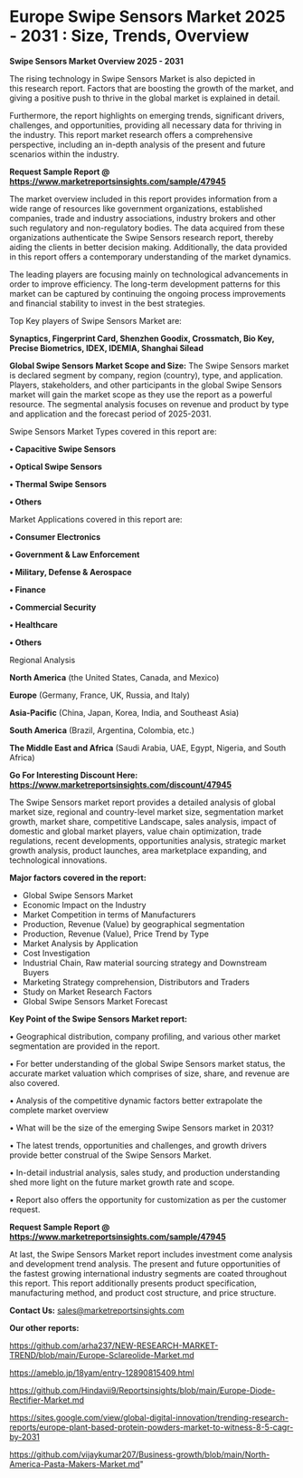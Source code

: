 # Europe Swipe Sensors Market 2025 - 2031 : Size, Trends, Overview

<Strong> Swipe Sensors Market Overview 2025 - 2031</strong>

The rising technology in Swipe Sensors Market is also depicted in this research report. Factors that are boosting the growth of the market, and giving a positive push to thrive in the global market is explained in detail.

Furthermore, the report highlights on emerging trends, significant drivers, challenges, and opportunities, providing all necessary data for thriving in the industry. This report market research offers a comprehensive perspective, including an in-depth analysis of the present and future scenarios within the industry.

<strong>Request Sample Report @ <a href=https://www.marketreportsinsights.com/sample/47945>https://www.marketreportsinsights.com/sample/47945</a></strong>

The market overview included in this report provides information from a wide range of resources like government organizations, established companies, trade and industry associations, industry brokers and other such regulatory and non-regulatory bodies. The data acquired from these organizations authenticate the Swipe Sensors research report, thereby aiding the clients in better decision making. Additionally, the data provided in this report offers a contemporary understanding of the market dynamics.

The leading players are focusing mainly on technological advancements in order to improve efficiency. The long-term development patterns for this market can be captured by continuing the ongoing process improvements and financial stability to invest in the best strategies.

Top Key players of Swipe Sensors Market are:

<strong>Synaptics, Fingerprint Card, Shenzhen Goodix, Crossmatch, Bio Key, Precise Biometrics, IDEX, IDEMIA, Shanghai Silead</strong>

<strong><b>Global Swipe Sensors Market Scope and Size:</b></strong>
The Swipe Sensors market is declared segment by company, region (country), type, and application. Players, stakeholders, and other participants in the global Swipe Sensors market will gain the market scope as they use the report as a powerful resource. The segmental analysis focuses on revenue and product by type and application and the forecast period of 2025-2031.

Swipe Sensors Market Types covered in this report are:

<strong>•  Capacitive Swipe Sensors

•  Optical Swipe Sensors

•  Thermal Swipe Sensors

•  Others</strong>

Market Applications covered in this report are:

<strong>•  Consumer Electronics

•  Government & Law Enforcement

•  Military, Defense & Aerospace

•  Finance

•  Commercial Security

•  Healthcare

•  Others</strong> 

Regional Analysis

<strong>North America</strong> (the United States, Canada, and Mexico)

<strong>Europe</strong> (Germany, France, UK, Russia, and Italy)

<strong>Asia-Pacific</strong> (China, Japan, Korea, India, and Southeast Asia)

<strong>South America</strong> (Brazil, Argentina, Colombia, etc.)

<strong>The Middle East and Africa</strong> (Saudi Arabia, UAE, Egypt, Nigeria, and South Africa)

<strong>Go For Interesting Discount Here: <a href=https://www.marketreportsinsights.com/discount/47945>https://www.marketreportsinsights.com/discount/47945</a></strong>

The Swipe Sensors market report provides a detailed analysis of global market size, regional and country-level market size, segmentation market growth, market share, competitive Landscape, sales analysis, impact of domestic and global market players, value chain optimization, trade regulations, recent developments, opportunities analysis, strategic market growth analysis, product launches, area marketplace expanding, and technological innovations.

<strong><b>Major factors covered in the report:</b></strong>
<ul>
  <li>Global Swipe Sensors Market </li>
  <li>Economic Impact on the Industry</li>
  <li>Market Competition in terms of Manufacturers</li>
  <li>Production, Revenue (Value) by geographical segmentation</li>
  <li>Production, Revenue (Value), Price Trend by Type</li>
  <li>Market Analysis by Application</li>
  <li>Cost Investigation</li>
  <li>Industrial Chain, Raw material sourcing strategy and Downstream Buyers</li>
  <li>Marketing Strategy comprehension, Distributors and Traders</li>
  <li>Study on Market Research Factors</li>
  <li>Global Swipe Sensors Market Forecast</li>
</ul>

<strong><b>Key Point of the Swipe Sensors Market report:</b></strong>

• Geographical distribution, company profiling, and various other market segmentation are provided in the report.

• For better understanding of the global Swipe Sensors market status, the accurate market valuation which comprises of size, share, and revenue are also covered.

• Analysis of the competitive dynamic factors better extrapolate the complete market overview

• What will be the size of the emerging Swipe Sensors market in 2031?

• The latest trends, opportunities and challenges, and growth drivers provide better construal of the Swipe Sensors Market.

• In-detail industrial analysis, sales study, and production understanding shed more light on the future market growth rate and scope.

• Report also offers the opportunity for customization as per the customer request.

<strong>Request Sample Report @ <a href=https://www.marketreportsinsights.com/sample/47945>https://www.marketreportsinsights.com/sample/47945</a></strong>

At last, the Swipe Sensors Market report includes investment come analysis and development trend analysis. The present and future opportunities of the fastest growing international industry segments are coated throughout this report. This report additionally presents product specification, manufacturing method, and product cost structure, and price structure.

<strong>Contact Us:</strong>
sales@marketreportsinsights.com

<strong>Our other reports:</strong>

<a href=https://github.com/arha237/NEW-RESEARCH-MARKET-TREND/blob/main/Europe-Sclareolide-Market.md>https://github.com/arha237/NEW-RESEARCH-MARKET-TREND/blob/main/Europe-Sclareolide-Market.md</a>

<a href=https://ameblo.jp/18yam/entry-12890815409.html>https://ameblo.jp/18yam/entry-12890815409.html</a>

<a href=https://github.com/Hindavii9/Reportsinsights/blob/main/Europe-Diode-Rectifier-Market.md>https://github.com/Hindavii9/Reportsinsights/blob/main/Europe-Diode-Rectifier-Market.md</a>

<a href=https://sites.google.com/view/global-digital-innovation/trending-research-reports/europe-plant-based-protein-powders-market-to-witness-8-5-cagr-by-2031>https://sites.google.com/view/global-digital-innovation/trending-research-reports/europe-plant-based-protein-powders-market-to-witness-8-5-cagr-by-2031</a>

<a href=https://github.com/vijaykumar207/Business-growth/blob/main/North-America-Pasta-Makers-Market.md>https://github.com/vijaykumar207/Business-growth/blob/main/North-America-Pasta-Makers-Market.md</a>"
